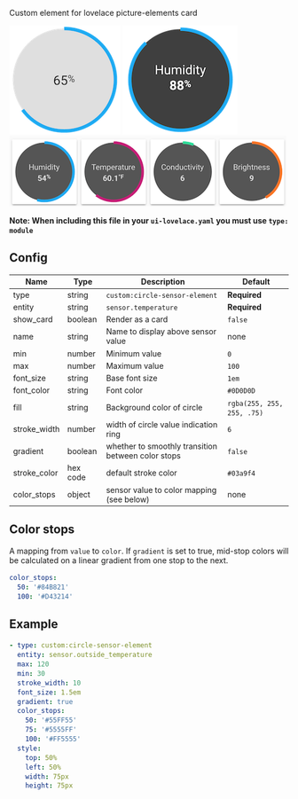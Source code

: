 Custom element for lovelace picture-elements card

![Circle sensor image](circle-sensor.png)
![Circle sensor dark image](circle-sensor-dark.png)
![Circle Sensor Horizontal Stack](circle-sensor-cards.png)

**Note: When including this file in your `ui-lovelace.yaml` you must use `type: module`**

## Config

| Name | Type | Description | Default
| ---- | ---- | ----------- | -------
| type | string | `custom:circle-sensor-element` | **Required**
| entity | string | `sensor.temperature` | **Required**
| show_card | boolean | Render as a card | `false`
| name | string | Name to display above sensor value | none
| min | number | Minimum value | `0`
| max | number | Maximum value | `100`
| font_size | string | Base font size | `1em`
| font_color | string | Font color | `#0D0D0D`
| fill | string | Background color of circle | `rgba(255, 255, 255, .75)`
| stroke_width | number | width of circle value indication ring | `6`
| gradient | boolean | whether to smoothly transition between color stops | `false`
| stroke_color | hex code | default stroke color | `#03a9f4`
| color_stops | object | sensor value to color mapping (see below) | none

## Color stops
A mapping from `value` to `color`. If `gradient` is set to true, mid-stop colors will be
calculated on a linear gradient from one stop to the next.

```yaml
color_stops:
  50: '#84B821'
  100: '#D43214' 
```

## Example
```yaml
- type: custom:circle-sensor-element
  entity: sensor.outside_temperature
  max: 120
  min: 30
  stroke_width: 10
  font_size: 1.5em
  gradient: true
  color_stops:
    50: '#55FF55'
    75: '#5555FF'
    100: '#FF5555'
  style:
    top: 50%
    left: 50%
    width: 75px
    height: 75px
```
